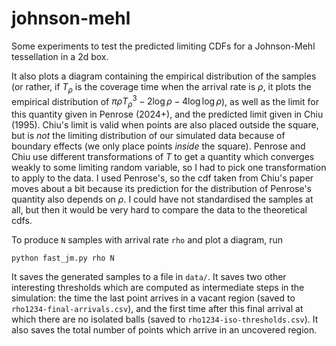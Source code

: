 # johnson-mehl
Some experiments to test the predicted limiting CDFs for a Johnson-Mehl tessellation in a 2d box.

It also plots a diagram containing the empirical distribution of the samples (or rather, if $T_\rho$ is the coverage time when the arrival rate is $\rho$, it plots the empirical distribution of $\pi \rho T_\rho^3 - 2\log \rho - 4\log \log \rho$), as well as the limit for this quantity given in Penrose (2024+), and the predicted limit given in Chiu (1995). Chiu's limit is valid when points are also placed outside the square, but is _not_ the limiting distribution of our simulated data because of boundary effects (we only place points _inside_ the square). Penrose and Chiu use different transformations of $T$ to get a quantity which converges weakly to some limiting random variable, so I had to pick one transformation to apply to the data. I used Penrose's, so the cdf taken from Chiu's paper moves about a bit because its prediction for the distribution of Penrose's quantity also depends on $\rho$. I could have not standardised the samples at all, but then it would be very hard to compare the data to the theoretical cdfs.

To produce `N` samples with arrival rate `rho` and plot a diagram, run
```
python fast_jm.py rho N
```

It saves the generated samples to a file in `data/`. It saves two other interesting thresholds which are computed as intermediate steps in the simulation: the time the last point arrives in a vacant region (saved to `rho1234-final-arrivals.csv`), and the first time after this final arrival at which there are no isolated balls (saved to `rho1234-iso-thresholds.csv`). It also saves the total number of points which arrive in an uncovered region.
